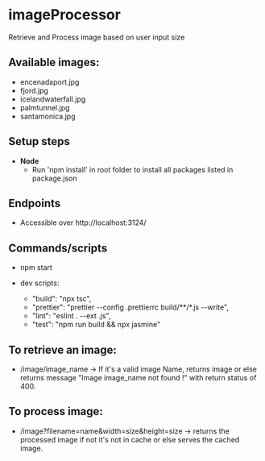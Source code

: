 # imageProcessor
  Retrieve and Process image based on user input size

## Available images:
  - encenadaport.jpg  
  - fjord.jpg  
  - icelandwaterfall.jpg  
  - palmtunnel.jpg  
  - santamonica.jpg

## Setup steps
- **Node**
    - Run 'npm install' in root folder to install all packages listed in package.json

## Endpoints
- Accessible over http://localhost:3124/

## Commands/scripts
  - npm start

  - dev scripts: 
    - "build": "npx tsc",
    - "prettier": "prettier --config .prettierrc build/**/*.js --write",
    - "lint": "eslint . --ext .js",
    - "test": "npm run build && npx jasmine"

## To retrieve an image:
  - /image/image_name -> If it's a valid image Name, returns image or else returns message "Image image_name not found !" with return status of 400.

## To process image:
  - /image?filename=name&width=size&height=size -> returns the processed image if not it's not in cache or else serves the cached image.
